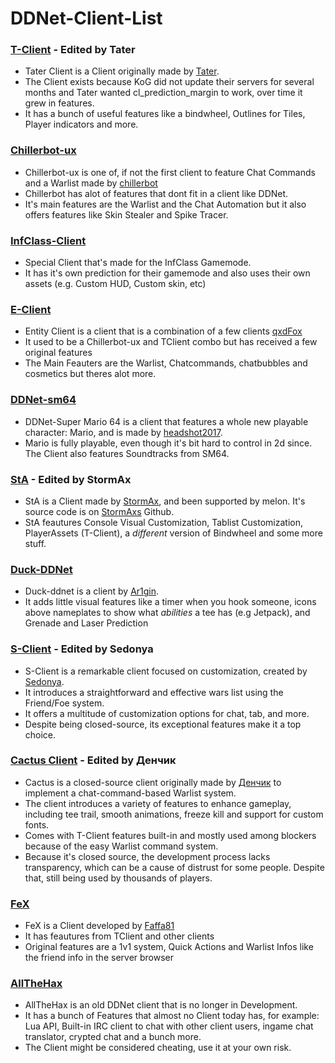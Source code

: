 # DDNet-Client-List

### [T-Client](https://github.com/sjrc6/TaterClient-ddnet) - Edited by Tater

- Tater Client is a Client originally made by [Tater](https://github.com/sjrc6/).
- The Client exists because KoG did not update their servers for several months and Tater wanted cl_prediction_margin to work, over time it grew in features.
- It has a bunch of useful features like a bindwheel, Outlines for Tiles, Player indicators and more.

### [Chillerbot-ux](https://github.com/chillerbot/chillerbot-ux)

- Chillerbot-ux is one of, if not the first client to feature Chat Commands and a Warlist made by [chillerbot](https://github.com/chillerbot)
- Chillerbot has alot of features that dont fit in a client like DDNet.
- It's main features are the Warlist and the Chat Automation but it also offers features like Skin Stealer and Spike Tracer.

### [InfClass-Client](https://github.com/infclass/infclass-client)
- Special Client that's made for the InfClass Gamemode.
- It has it's own prediction for their gamemode and also uses their own assets (e.g. Custom HUD, Custom skin, etc)

### [E-Client](https://github.com/qxdFox/Entity-Client)

- Entity Client is a client that is a combination of a few clients [qxdFox](https://github.com/qxdFox/)
- It used to be a Chillerbot-ux and TClient combo but has received a few original features
- The Main Feauters are the Warlist, Chatcommands, chatbubbles and cosmetics but theres alot more.

### [DDNet-sm64](https://github.com/headshot2017/ddnet-sm64)

- DDNet-Super Mario 64 is a client that features a whole new playable character: Mario, and is made by [headshot2017](https://github.com/headshot2017).
- Mario is fully playable, even though it's bit hard to control in 2d since. The Client also features Soundtracks from SM64.

### [StA](https://github.com/StormAxs/StA-Main) - Edited by StormAx

- StA is a Client made by [StormAx](https://github.com/StormAxs), and been supported by melon. It's source code is on [StormAxs](https://github.com/StormAxs) Github.
- StA feautures Console Visual Customization, Tablist Customization, PlayerAssets (T-Client), a *different* version of Bindwheel and some more stuff.

### [Duck-DDNet](https://github.com/Ar1gin/duck-ddnet)

- Duck-ddnet is a client by [Ar1gin](https://github.com/Ar1gin).
- It adds little visual features like a timer when you hook someone, icons above nameplates to show what *abilities* a tee has (e.g Jetpack), and Grenade and Laser Prediction

### [S-Client](https://ddnet.ru/) - Edited by Sedonya

- S-Client is a remarkable client focused on customization, created by [Sedonya](https://github.com/Sedonya/).
- It introduces a straightforward and effective wars list using the Friend/Foe system.
- It offers a multitude of customization options for chat, tab, and more.
- Despite being closed-source, its exceptional features make it a top choice.

### [Cactus Client](https://cactuss.me/) - Edited by Денчик

- Cactus is a closed-source client originally made by [Денчик](https://github.com/handerfall) to implement a chat-command-based Warlist system. 
- The client introduces a variety of features to enhance gameplay, including tee trail, smooth animations, freeze kill and support for custom fonts.
- Comes with T-Client features built-in and mostly used among blockers because of the easy Warlist command system.
- Because it's closed source, the development process lacks transparency, which can be a cause of distrust for some people. Despite that, still being used by thousands of players.

### [FeX](https://github.com/faffa81/FeX-V2-Client)

- FeX is a Client developed by [Faffa81](https://github.com/faffa81)
- It has feautures from TClient and other clients
- Original features are a 1v1 system, Quick Actions and Warlist Infos like the friend info in the server browser

### [AllTheHax](https://allthehaxx.github.io/)

- AllTheHax is an old DDNet client that is no longer in Development.
- It has a bunch of Features that almost no Client today has, for example: Lua API, Built-in IRC client to chat with other client users, ingame chat translator, crypted chat and a bunch more.
- The Client might be considered cheating, use it at your own risk.
